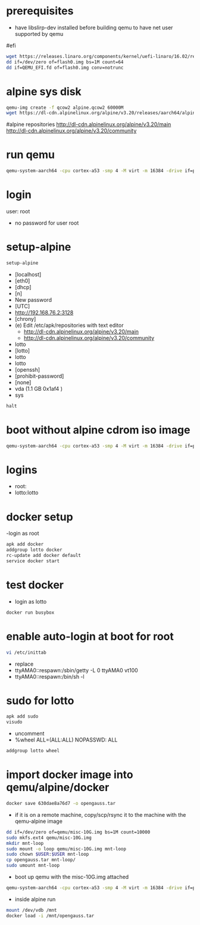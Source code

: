 # prerequisites
- have libslirp-dev installed before building qemu to have net user supported by qemu

#efi
```bash
wget https://releases.linaro.org/components/kernel/uefi-linaro/16.02/release/qemu64/QEMU_EFI.fd
dd if=/dev/zero of=flash0.img bs=1M count=64
dd if=QEMU_EFI.fd of=flash0.img conv=notrunc
```

# alpine sys disk
```bash
qemu-img create -f qcow2 alpine.qcow2 60000M
wget https://dl-cdn.alpinelinux.org/alpine/v3.20/releases/aarch64/alpine-standard-3.20.0-aarch64.iso
```

#alpine repositories
http://dl-cdn.alpinelinux.org/alpine/v3.20/main
http://dl-cdn.alpinelinux.org/alpine/v3.20/community

# run qemu
```bash
qemu-system-aarch64 -cpu cortex-a53 -smp 4 -M virt -m 16384 -drive if=pflash,file=efi/flash0.qcow2 -drive if=virtio,file=qemu/alpine-40G.qcow2 -drive if=virtio,format=raw,file=alpine/alpine-standard-3.20.0-aarch64.iso -no-reboot -nographic -netdev user,id=eth0,net=192.168.76.0/24,dhcpstart=192.168.76.9 -device virtio-net-device,netdev=eth0
```
# login
user: root

 - no password for user root

# setup-alpine

```bash
setup-alpine
```

- [localhost]
- [eth0]
- [dhcp]
- [n]
- New password <Enter> <Enter>
- [UTC]
- http://192.168.76.2:3128
- [chrony]
- (e)    Edit /etc/apk/repositories with text editor
  + http://dl-cdn.alpinelinux.org/alpine/v3.20/main
  + http://dl-cdn.alpinelinux.org/alpine/v3.20/community
- lotto
- [lotto]
- lotto
- lotto
- [openssh]
- [prohibit-password]
- [none]
- vda	(1.1 GB 0x1af4 )
- sys

```bash
halt
```

# boot without alpine cdrom iso image

```bash
qemu-system-aarch64 -cpu cortex-a53 -smp 4 -M virt -m 16384 -drive if=pflash,file=efi/flash0.qcow2 -drive if=virtio,file=qemu/alpine-40G.qcow2 -no-reboot -nographic -netdev user,id=eth0,net=192.168.76.0/24,dhcpstart=192.168.76.9 -device virtio-net-device,netdev=eth0
```

# logins
- root:
- lotto:lotto

# docker setup

-login as root

```bash
apk add docker
addgroup lotto docker
rc-update add docker default
service docker start
```

# test docker
- login as lotto

```bash
docker run busybox
```

# enable auto-login at boot for root

```bash
vi /etc/inittab
```

- replace
- ttyAMA0::respawn:/sbin/getty -L 0 ttyAMA0 vt100
- ttyAMA0::respawn:/bin/sh -l

# sudo for lotto

```bash
apk add sudo
visudo
```

- uncomment 
- %wheel ALL=(ALL:ALL) NOPASSWD: ALL

```bash
addgroup lotto wheel
```

# import docker image into qemu/alpine/docker

```bash
docker save 630dae8a76d7 -o opengauss.tar
```

- if it is on a remote machine, copy/scp/rsync it to the machine with the qemu-alpine image

```bash
dd if=/dev/zero of=qemu/misc-10G.img bs=1M count=10000
sudo mkfs.ext4 qemu/misc-10G.img
mkdir mnt-loop
sudo mount -o loop qemu/misc-10G.img mnt-loop
sudo chown $USER:$USER mnt-loop
cp opengauss.tar mnt-loop/
sudo umount mnt-loop
```

- boot up qemu with the misc-10G.img attached

```bash
qemu-system-aarch64 -cpu cortex-a53 -smp 4 -M virt -m 16384 -drive if=pflash,file=efi/flash0.qcow2 -drive if=virtio,file=qemu/alpine-40G.qcow2 -no-reboot -nographic -netdev user,id=eth0,net=192.168.76.0/24,dhcpstart=192.168.76.9 -device virtio-net-device,netdev=eth0 -drive if=virtio,format=raw,file=qemu/misc-10G.img
```
- inside alpine run

```bash
mount /dev/vdb /mnt
docker load -i /mnt/opengauss.tar
```
